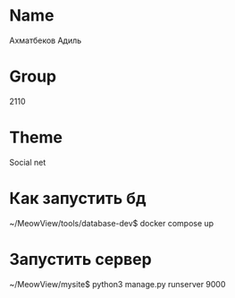 # Name
Ахматбеков Адиль

# Group
2110

# Theme
Social net


# Как запустить бд

~/MeowView/tools/database-dev$ docker compose up

# Запустить сервер

~/MeowView/mysite$ python3 manage.py runserver 9000
